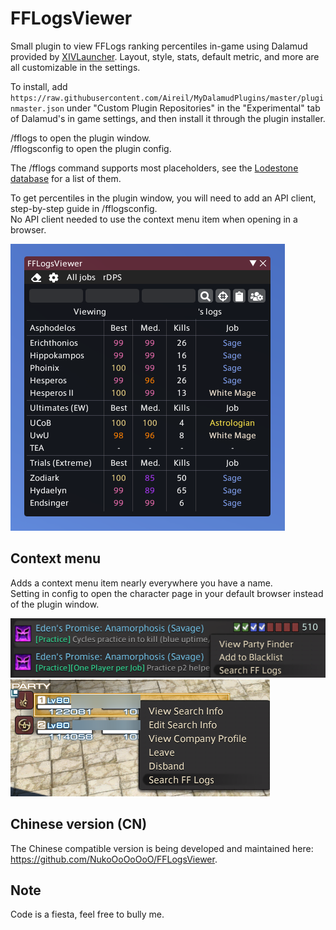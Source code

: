 # FFLogsViewer

Small plugin to view FFLogs ranking percentiles in-game using Dalamud provided by [XIVLauncher](https://github.com/goatcorp/FFXIVQuickLauncher).
Layout, style, stats, default metric, and more are all customizable in the settings.

To install, add `https://raw.githubusercontent.com/Aireil/MyDalamudPlugins/master/pluginmaster.json` under "Custom Plugin Repositories" in the "Experimental" tab of Dalamud's in game settings, and then install it through the plugin installer.

/fflogs to open the plugin window.  
/fflogsconfig to open the plugin config.

The /fflogs command supports most placeholders, see the [Lodestone database](https://eu.finalfantasyxiv.com/lodestone/playguide/db/text_command/placeholder/) for a list of them.

To get percentiles in the plugin window, you will need to add an API client, step-by-step guide in /fflogsconfig.  
No API client needed to use the context menu item when opening in a browser.

![image](https://github.com/Aireil/FFLogsViewer/raw/master/res/ui.png)

## Context menu

Adds a context menu item nearly everywhere you have a name.  
Setting in config to open the character page in your default browser instead of the plugin window.

![image](https://github.com/Aireil/FFLogsViewer/raw/master/res/contextMenu1.png)
![image](https://github.com/Aireil/FFLogsViewer/raw/master/res/contextMenu2.png)

## Chinese version (CN)
The Chinese compatible version is being developed and maintained here: https://github.com/NukoOoOoOoO/FFLogsViewer.

## Note
Code is a fiesta, feel free to bully me.

